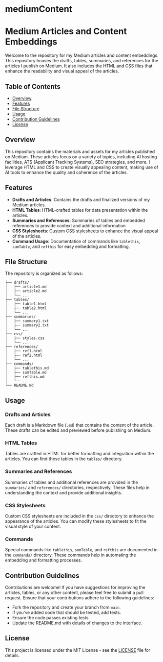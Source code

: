 # mediumContent

# Medium Articles and Content Embeddings

Welcome to the repository for my Medium articles and content embeddings. This repository houses the drafts, tables, summaries, and references for the articles I publish on Medium. It also includes the HTML and CSS files that enhance the readability and visual appeal of the articles.

## Table of Contents

- [Overview](#overview)
- [Features](#features)
- [File Structure](#file-structure)
- [Usage](#usage)
- [Contribution Guidelines](#contribution-guidelines)
- [License](#license)

## Overview

This repository contains the materials and assets for my articles published on Medium. These articles focus on a variety of topics, including AI hosting facilities, ATS (Applicant Tracking Systems), SEO strategies, and more. I leverage HTML and CSS to create visually appealing content, making use of AI tools to enhance the quality and coherence of the articles.

## Features

- **Drafts and Articles**: Contains the drafts and finalized versions of my Medium articles.
- **HTML Tables**: HTML-crafted tables for data presentation within the articles.
- **Summaries and References**: Summaries of tables and embedded references to provide context and additional information.
- **CSS Stylesheets**: Custom CSS stylesheets to enhance the visual appeal of the articles.
- **Command Usage**: Documentation of commands like `tablethis`, `sumTable`, and `refthis` for easy embedding and formatting.

## File Structure

The repository is organized as follows:

```
├── drafts/
│   ├── article1.md
│   ├── article2.md
│   └── ...
├── tables/
│   ├── table1.html
│   ├── table2.html
│   └── ...
├── summaries/
│   ├── summary1.txt
│   ├── summary2.txt
│   └── ...
├── css/
│   ├── styles.css
│   └── ...
├── references/
│   ├── ref1.html
│   ├── ref2.html
│   └── ...
├── commands/
│   ├── tablethis.md
│   ├── sumTable.md
│   ├── refthis.md
│   └── ...
└── README.md
```

## Usage

### Drafts and Articles

Each draft is a Markdown file (`.md`) that contains the content of the article. These drafts can be edited and previewed before publishing on Medium.

### HTML Tables

Tables are crafted in HTML for better formatting and integration within the articles. You can find these tables in the `tables/` directory.

### Summaries and References

Summaries of tables and additional references are provided in the `summaries/` and `references/` directories, respectively. These files help in understanding the context and provide additional insights.

### CSS Stylesheets

Custom CSS stylesheets are included in the `css/` directory to enhance the appearance of the articles. You can modify these stylesheets to fit the visual style of your content.

### Commands

Special commands like `tablethis`, `sumTable`, and `refthis` are documented in the `commands/` directory. These commands help in automating the embedding and formatting processes.

## Contribution Guidelines

Contributions are welcome! If you have suggestions for improving the articles, tables, or any other content, please feel free to submit a pull request. Ensure that your contributions adhere to the following guidelines:

- Fork the repository and create your branch from `main`.
- If you've added code that should be tested, add tests.
- Ensure the code passes existing tests.
- Update the README.md with details of changes to the interface.

## License

This project is licensed under the MIT License - see the [LICENSE](LICENSE) file for details.
